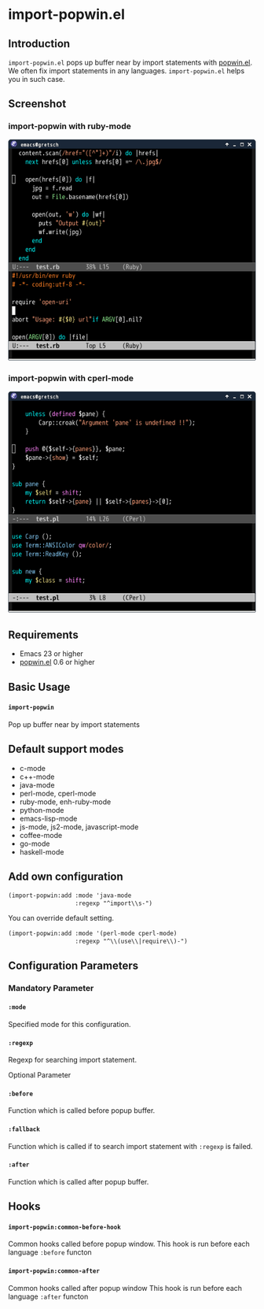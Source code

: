 # import-popwin.el

## Introduction
`import-popwin.el` pops up buffer near by import statements with [popwin.el](https://github.com/m2ym/popwin-el).
We often fix import statements in any languages. `import-popwin.el` helps you in such case.


## Screenshot

### import-popwin with ruby-mode
![import-popwin-ruby](image/import-popwin-ruby.png)

### import-popwin with cperl-mode
![import-popwin-perl](image/import-popwin-perl.png)


## Requirements

* Emacs 23 or higher
* [popwin.el](https://github.com/m2ym/popwin-el) 0.6 or higher


## Basic Usage

#### `import-popwin`

Pop up buffer near by import statements


## Default support modes

* c-mode
* c++-mode
* java-mode
* perl-mode, cperl-mode
* ruby-mode, enh-ruby-mode
* python-mode
* emacs-lisp-mode
* js-mode, js2-mode, javascript-mode
* coffee-mode
* go-mode
* haskell-mode

## Add own configuration

```elisp
(import-popwin:add :mode 'java-mode
                   :regexp "^import\\s-")
```

You can override default setting.

```elisp
(import-popwin:add :mode '(perl-mode cperl-mode)
                   :regexp "^\\(use\\|require\\)-")
```

## Configuration Parameters

### Mandatory Parameter

#### `:mode`

Specified mode for this configuration.

#### `:regexp`

Regexp for searching import statement.

Optional Parameter

#### `:before`

Function which is called before popup buffer.

#### `:fallback`

Function which is called if to search import statement with `:regexp` is failed.

#### `:after`

Function which is called after popup buffer.


## Hooks

#### `import-popwin:common-before-hook`

Common hooks called before popup window.
This hook is run before each language `:before` functon

#### `import-popwin:common-after`

Common hooks called after popup window
This hook is run before each language `:after` functon
